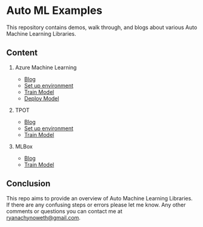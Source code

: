 # Auto ML Examples
This repository contains demos, walk through, and blogs about various Auto Machine Learning Libraries. 


## Content
1. Azure Machine Learning
    - [Blog](https://ryansdataspot.com/2019/03/01/auto-machine-learning-with-azure-machine-learning/) 
    - [Set up environment](./AzureML/walkthrough/01_EnvironmentSetup.md)
    - [Train Model](./AzureML/walkthrough/02_TrainModel.md)
    - [Deploy Model](./AzureML/walkthrough/03_DeployModel.md)

1. TPOT
    - [Blog](https://ryansdataspot.com/2019/03/21/automated-machine-learning-with-tpot/)
    - [Set up environment](https://github.com/ryanchynoweth44/AutoMLExamples/blob/master/TPOT/walkthrough/01_EnvironmentSetup.md)
    - [Train Model](https://github.com/ryanchynoweth44/AutoMLExamples/blob/master/TPOT/walkthrough/02_TrainModel.md)

1. MLBox
    - [Blog](https://ryansdataspot.com/2019/05/15/automated-machine-learning-with-mlbox/)
    - [Train Model](https://github.com/ryanchynoweth44/AutoMLExamples/blob/master/MLBox/TrainModel.py)



## Conclusion
This repo aims to provide an overview of Auto Machine Learning Libraries. If there are any confusing steps or errors please let me know. Any other comments or questions you can contact me at ryanachynoweth@gmail.com. 
